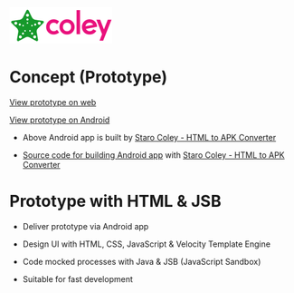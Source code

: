 ![StaroColey](https://github.com/starohub/starocoley/raw/master/resources/images/starocoley-64.png)

# Concept (Prototype)

[View prototype on web](https://colorlib.com/polygon/concept/index.html)

[View prototype on Android](https://github.com/starohub/starocoley/raw/master/samples/concept/concept.apk)

* Above Android app is built by [Staro Coley - HTML to APK Converter](https://www.fiverr.com/share/Yo6LLR)

* [Source code for building Android app](https://github.com/starohub/starocoley/raw/master/samples/concept/concept.zip) with [Staro Coley - HTML to APK Converter](https://www.fiverr.com/share/Yo6LLR)

# Prototype with HTML & JSB

* Deliver prototype via Android app

* Design UI with HTML, CSS, JavaScript & Velocity Template Engine

* Code mocked processes with Java & JSB (JavaScript Sandbox)

* Suitable for fast development


